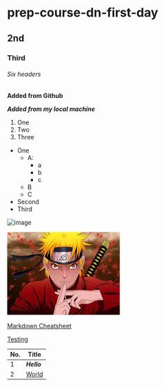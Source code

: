 # prep-course-dn-first-day

## 2nd

### Third
###### Six headers


**Added from Github**

***Added from my local machine***

1. One
2. Two
3. Three

- One
    - A:
        - a
        - b
        - c
    - B
    - C
- Second
- Third

![image](https://www.dualshockers.com/static/uploads/2021/09/Boruto-Episode-Pays-Homage-To-Naruto-and-Sasukes-Legendary-Fight.jpg)

![image](assets/Naruto.jfif)

[Markdown Cheatsheet](https://www.markdownguide.org/basic-syntax/)

[Testing](test.md)

|No.|Title|
|---|-----|
|1|***Hello***|
|2|[World](test.md)|